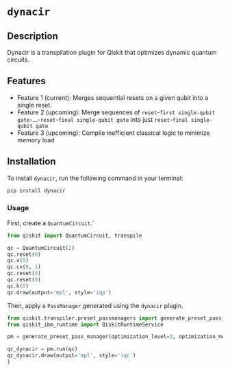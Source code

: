 # `dynacir`

## Description
Dynacir is a transpilation plugin for Qiskit that optimizes dynamic quantum circuits. 

## Features
- Feature 1 (current): Merges sequential resets on a given qubit into a single reset.
- Feature 2 (upcoming): Merge sequences of `reset`-`first single-qubit gate`-...-`reset`-`final single-qubit gate` into just `reset`-`final single-qubit gate`
- Feature 3 (upcoming): Compile inefficient classical logic to minimize memory load

## Installation

To install `dynacir`, run the following command in your terminal:

```bash
pip install dynacir
```

### Usage

First, create a `QuantumCircuit`.`
```python
from qiskit import QuantumCircuit, transpile

qc = QuantumCircuit(2)
qc.reset(0)
qc.x(0)
qc.cx(0, 1)
qc.reset(0)
qc.reset(0)
qc.h(0)
qc.draw(output='mpl', style='iqp')

```

Then, apply a `PassManager` generated using the `dynacir` plugin.
```python
from qiskit.transpiler.preset_passmanagers import generate_preset_pass_manager
from qiskit_ibm_runtime import QiskitRuntimeService

pm = generate_preset_pass_manager(optimization_level=3, optimization_method="dynacir"

qc_dynacir = pm.run(qc)
qc_dynacir.draw(output='mpl', style='iqc')
)
```